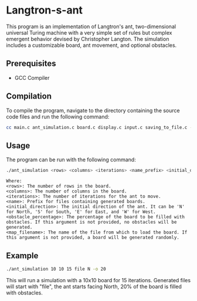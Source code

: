 # Langtron-s-ant
 
This program is an implementation of Langtron's ant, two-dimensional universal Turing machine with a very simple set of rules but complex emergent behavior devised by Christopher Langton. The simulation includes a customizable board, ant movement, and optional obstacles.

## Prerequisites
- GCC Compiler

## Compilation
To compile the program, navigate to the directory containing the source code files and run the following command:

```bash
cc main.c ant_simulation.c board.c display.c input.c saving_to_file.c -o ant_simulation -std=c11
```

## Usage
The program can be run with the following command:
```bash
./ant_simulation <rows> <columns> <iterations> <name_prefix> <initial_direction> -o <obstacle_percentage> -f <map_filename>
```
```
Where:
<rows>: The number of rows in the board.
<columns>: The number of columns in the board.
<iterations>: The number of iterations for the ant to move.
<name>: Prefix for files containing generated boards.
<initial_direction>: The initial direction of the ant. It can be 'N' for North, 'S' for South, 'E' for East, and 'W' for West.
<obstacle_percentage>: The percentage of the board to be filled with obstacles. If this argument is not provided, no obstacles will be generated.
<map_filename>: The name of the file from which to load the board. If this argument is not provided, a board will be generated randomly.
```

## Example
```bash
./ant_simulation 10 10 15 file N -o 20
```
This will run a simulation with a 10x10 board for 15 iterations. Generated files will start with "file", the ant starts facing North, 20% of the board is filled with obstacles.

